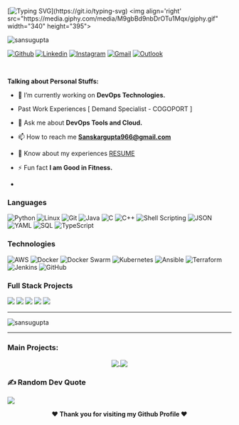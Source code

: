 <!-- Your title -->
[![Typing SVG](https://readme-typing-svg.herokuapp.com?font=Righteous&weight=10&size=30&duration=3000&pause=100&color=016EEA&background=388FFF00&center=true&vCenter=true&width=950&height=50&lines=Hey+Fellas%F0%9F%91%8B%2C+I'm+Sanskar+Gupta.+;A+Passionate+Cloud+Native+Developer.;Feel+Free+to+Connect+me.;If+there+is+Anything.;Nice+to+Meet+You+!!!....)](https://git.io/typing-svg)
<img align='right' src="https://media.giphy.com/media/M9gbBd9nbDrOTu1Mqx/giphy.gif" width="340" height="395">
<p align="left"> <img src="https://komarev.com/ghpvc/?username=sansugupta&label=Profile%20views&color=0e75b6&style=flat" alt="sansugupta" /> </p>
<!-- Your badges
You can use the website to generate badges: https://shields.io/
-->

[![Github](https://img.shields.io/badge/-Github-000?style=flat&logo=Github&logoColor=white)](https://github.com/sansugupta)
[![Linkedin](https://img.shields.io/badge/-LinkedIn-blue?style=flat&logo=Linkedin&logoColor=white)](https://www.linkedin.com/in/sanskargupta9/)
[![Instagram](https://img.shields.io/badge/-Instagram-c13584?style=flat&labelColor=c13584&logo=instagram&logoColor=white)](https://www.instagram.com/sanskargupta1006/)
[![Gmail](https://img.shields.io/badge/-Gmail-c14438?style=flat&logo=Gmail&logoColor=white)](mailto:sanskargupta966@gmail.com)
[![Outlook](https://img.shields.io/badge/-Outlook-0078D4?style=flat&logo=Microsoft-Outlook&logoColor=white)](mailto:sanskargupta966@hotmail.com)

&nbsp;
<!-- Talking about you -->
**Talking about Personal Stuffs:**
- 🔭 I’m currently working on **DevOps Technologies.**

- Past Work Experiences [ Demand Specialist - COGOPORT ]

- 💬 Ask me about **DevOps Tools and Cloud.**

- 📫 How to reach me **Sanskargupta966@gmail.com**

- 📄 Know about my experiences [RESUME](https://drive.google.com/file/d/1IfLTsRZbBOEuhYOhyj38LxY-36wbBBNC/view?usp=sharing)

- ⚡ Fun fact **I am Good in Fitness.**
- 
### Languages

![Python](https://img.shields.io/badge/-Python-000?&logo=Python)
![Linux](https://img.shields.io/badge/-Linux-000?&logo=Linux)
![Git](https://img.shields.io/badge/-Git-000?&logo=Git)
![Java](https://img.shields.io/badge/-Java-000?&logo=Java&logoColor=007396)
![C](https://img.shields.io/badge/-C-000?&logo=C)
![C++](https://img.shields.io/badge/-C++-000?&logo=c%2b%2b&logoColor=00599C)
![Shell Scripting](https://img.shields.io/badge/-Shell%20Scripting-000?&logo=GNU%20Bash)
![JSON](https://img.shields.io/badge/-JSON-000?&logo=JSON)
![YAML](https://img.shields.io/badge/-YAML-000?&logo=YAML)
![SQL](https://img.shields.io/badge/-SQL-000?&logo=MySQL)
![TypeScript](https://img.shields.io/badge/-TypeScript-000?&logo=TypeScript)


### Technologies

![AWS](https://img.shields.io/badge/-AWS-000?&logo=Amazon-AWS&logoColor=F90)
![Docker](https://img.shields.io/badge/-Docker-000?&logo=Docker)
![Docker Swarm](https://img.shields.io/badge/-Docker%20Swarm-000?&logo=Docker)
![Kubernetes](https://img.shields.io/badge/-Kubernetes-000?&logo=Kubernetes)
![Ansible](https://img.shields.io/badge/-Ansible-000?&logo=Ansible)
![Terraform](https://img.shields.io/badge/-Terraform-000?&logo=Terraform)
![Jenkins](https://img.shields.io/badge/-Jenkins-000?&logo=Jenkins)
![GitHub](https://img.shields.io/badge/-GitHub-000?&logo=GitHub)


### Full Stack Projects

[![](https://img.shields.io/badge/-🧬%20Python%20Learning-000)](https://github.com/sansugupta/PythonJourney)
[![](https://img.shields.io/badge/-📝%20Shell%20Scripting-000)](https://github.com/sansugupta/Shell-Scripting)
[![](https://img.shields.io/badge/-🗺%20Gossiper-000)](https://github.com/sansugupta/Gossiper)
[![](https://img.shields.io/badge/-🛰%20Stock%20Screen-000)](https://github.com/sansugupta/Stocks-Screen)
[![](https://img.shields.io/badge/-🔊%20SHINE-000)](https://github.com/sansugupta/SHINE)


---

<p><img align="center" src="https://github-readme-stats.vercel.app/api/top-langs?username=sansugupta&show_icons=true&locale=en&layout=compact" alt="sansugupta" /></p>

---

<!-- Its main projects -->
<h3 align="left">Main Projects:</h3>
<p align="center">
  <a href="https://github.com/sansugupta/PythonJourney">
    <img align="center" src="https://github-readme-stats.vercel.app/api/pin/?username=sansugupta&repo=PythonJourney" />
  </a>
  <a href="https://github.com/sansugupta/Shell-Scripting">
    <img align="center" src="https://github-readme-stats.vercel.app/api/pin/?username=sansugupta&repo=Shell-Scripting" />
  </a>
</p>


### ✍️ Random Dev Quote
![](https://quotes-github-readme.vercel.app/api?type=horizontal&theme=radical)
</div>
<div align="center">
<b>❤️ Thank you for visiting my Github Profile ❤️</b>
</div>
